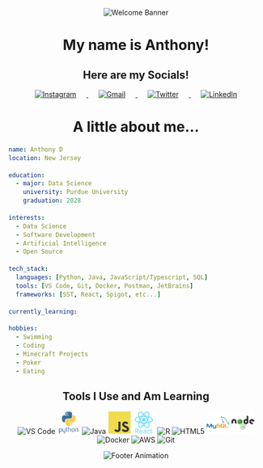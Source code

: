 <p align="center">
  <img src="https://capsule-render.vercel.app/api?type=waving&section=header" alt="Welcome Banner"/>
</p>

<h1 align="center">My name is Anthony!</h1>


<h2 align="center">Here are my Socials!</h2>

<p align="center">
  <a href="https://www.instagram.com/anthonydierkes_/">
    <img src="https://user-images.githubusercontent.com/46517096/166974368-9798f39f-1f46-499c-b14e-81f0a3f83a06.png" alt="Instagram" height="60" style="margin: 0 20px;"/>
  </a>
  <a href="mailto:Anthonydierkes@gmail.com">
    <img src="https://cdn4.iconfinder.com/data/icons/logos-brands-in-colors/48/google-gmail-512.png" alt="Gmail" height="60" style="margin: 0 20px;"/>
  </a>
  <a href="https://www.x.com/AD_OG_">
    <img src="https://cdn2.iconfinder.com/data/icons/social-media-2285/512/1_Twitter3_colored_svg-512.png" alt="Twitter" height="60" style="margin: 0 20px;"/>
  </a>
  <a href="https://www.linkedin.com/in/anthony-dierkes-933116337">
    <img src="https://cdn2.iconfinder.com/data/icons/social-media-applications/64/social_media_applications_14-linkedin-512.png" alt="LinkedIn" height="60" style="margin: 0 20px;"/>
  </a>
</p>

<h1 align="center">A little about me...</h1>

```yaml
name: Anthony D
location: New Jersey

education:
  - major: Data Science
    university: Purdue University
    graduation: 2028

interests:
  - Data Science
  - Software Development
  - Artificial Intelligence
  - Open Source

tech_stack:
  languages: [Python, Java, JavaScript/Typescript, SQL]
  tools: [VS Code, Git, Docker, Postman, JetBrains]
  frameworks: [SST, React, Spigot, etc...]

currently_learning:

hobbies:
  - Swimming
  - Coding
  - Minecraft Projects
  - Poker
  - Eating
```
  
<h2 align="center">Tools I Use and Am Learning</h2>
<p align="center">
  <img src="https://cdn.jsdelivr.net/gh/devicons/devicon/icons/vscode/vscode-original.svg" alt="VS Code" width="45" height="45"/>
  <img src="https://raw.githubusercontent.com/devicons/devicon/master/icons/python/python-original-wordmark.svg" alt="Python" width="45" height="45"/>
  <img src="https://cdn4.iconfinder.com/data/icons/logos-and-brands/512/181_Java_logo_logos-512.png" alt="Java" width="45" height="45"/>
  <img src="https://raw.githubusercontent.com/devicons/devicon/master/icons/javascript/javascript-original.svg" alt="JavaScript" width="45" height="45"/>
  <img src="https://raw.githubusercontent.com/devicons/devicon/master/icons/react/react-original-wordmark.svg" alt="React" width="45" height="45"/>
  <img src="https://cdn4.iconfinder.com/data/icons/logos-and-brands/512/285_R_Project_logo-512.png" alt="R" width="45" height="45"/>
  <img src="https://cdn.jsdelivr.net/gh/devicons/devicon/icons/html5/html5-original.svg" alt="HTML5" width="45" height="45"/>
  <img src="https://raw.githubusercontent.com/devicons/devicon/master/icons/mysql/mysql-original-wordmark.svg" alt="MySQL" width="45" height="45"/>
  <img src="https://raw.githubusercontent.com/devicons/devicon/master/icons/nodejs/nodejs-original-wordmark.svg" alt="NodeJS" width="45" height="45"/>
  <img src="https://cdn.jsdelivr.net/gh/devicons/devicon/icons/docker/docker-original.svg" alt="Docker" width="45" height="45"/>
  <img src="https://cdn.jsdelivr.net/gh/devicons/devicon/icons/amazonwebservices/amazonwebservices-plain-wordmark.svg" alt="AWS" width="45" height="45"/>
  <img src="https://cdn.jsdelivr.net/gh/devicons/devicon/icons/git/git-original.svg" alt="Git" width="45" height="45"/>
</p>

<p align="center">
  <img src="https://capsule-render.vercel.app/api?type=waving&section=footer" alt="Footer Animation"/>
</p>

